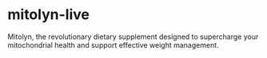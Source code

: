 # mitolyn-live
 Mitolyn, the revolutionary dietary supplement designed to supercharge your mitochondrial health and support effective weight management.
